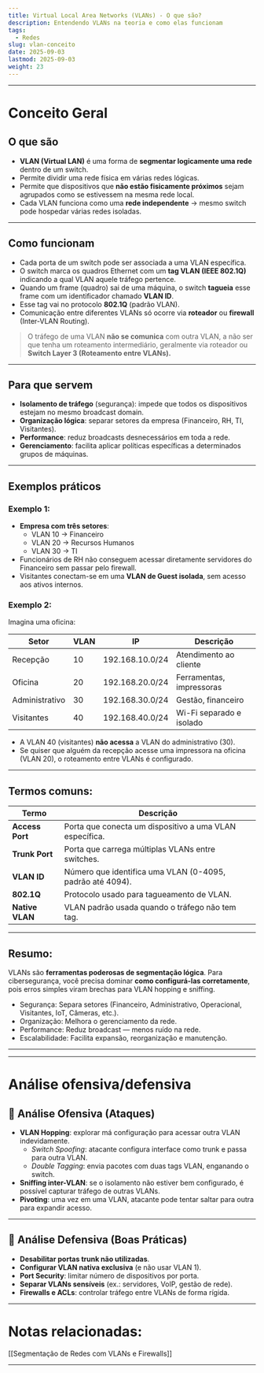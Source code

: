 ```yaml
---
title: Virtual Local Area Networks (VLANs) - O que são?
description: Entendendo VLANs na teoria e como elas funcionam
tags:
  - Redes
slug: vlan-conceito
date: 2025-09-03
lastmod: 2025-09-03
weight: 23
---
```

---
# Conceito Geral

## O que são

- **VLAN (Virtual LAN)** é uma forma de **segmentar logicamente uma rede** dentro de um switch.
- Permite dividir uma rede física em várias redes lógicas.
- Permite que dispositivos que **não estão fisicamente próximos** sejam agrupados como se estivessem na mesma rede local.
- Cada VLAN funciona como uma **rede independente** → mesmo switch pode hospedar várias redes isoladas.

---
## Como funcionam

- Cada porta de um switch pode ser associada a uma VLAN específica.
- O switch marca os quadros Ethernet com um **tag VLAN (IEEE 802.1Q)** indicando a qual VLAN aquele tráfego pertence.
- Quando um frame (quadro) sai de uma máquina, o switch **tagueia** esse frame com um identificador chamado **VLAN ID**.
- Esse tag vai no protocolo **802.1Q** (padrão VLAN).
- Comunicação entre diferentes VLANs só ocorre via **roteador** ou **firewall** (Inter-VLAN Routing).

>O tráfego de uma VLAN **não se comunica** com outra VLAN, a não ser que tenha um roteamento intermediário, geralmente via roteador ou **Switch Layer 3 (Roteamento entre VLANs).**

---
## Para que servem

- **Isolamento de tráfego** (segurança): impede que todos os dispositivos estejam no mesmo broadcast domain.
- **Organização lógica**: separar setores da empresa (Financeiro, RH, TI, Visitantes).
- **Performance**: reduz broadcasts desnecessários em toda a rede.
- **Gerenciamento**: facilita aplicar políticas específicas a determinados grupos de máquinas.

---
## Exemplos práticos

### Exemplo 1:

- **Empresa com três setores**:
    - VLAN 10 → Financeiro
    - VLAN 20 → Recursos Humanos
    - VLAN 30 → TI
- Funcionários de RH não conseguem acessar diretamente servidores do Financeiro sem passar pelo firewall.
- Visitantes conectam-se em uma **VLAN de Guest isolada**, sem acesso aos ativos internos.

### Exemplo 2:

Imagina uma oficina:

|Setor|VLAN|IP|Descrição|
|---|---|---|---|
|Recepção|10|192.168.10.0/24|Atendimento ao cliente|
|Oficina|20|192.168.20.0/24|Ferramentas, impressoras|
|Administrativo|30|192.168.30.0/24|Gestão, financeiro|
|Visitantes|40|192.168.40.0/24|Wi-Fi separado e isolado|

- A VLAN 40 (visitantes) **não acessa** a VLAN do administrativo (30).
- Se quiser que alguém da recepção acesse uma impressora na oficina (VLAN 20), o roteamento entre VLANs é configurado.

---
## Termos comuns:


| Termo           | Descrição                                                 |
| --------------- | --------------------------------------------------------- |
| **Access Port** | Porta que conecta um dispositivo a uma VLAN específica.   |
| **Trunk Port**  | Porta que carrega múltiplas VLANs entre switches.         |
| **VLAN ID**     | Número que identifica uma VLAN (0-4095, padrão até 4094). |
| **802.1Q**      | Protocolo usado para tagueamento de VLAN.                 |
| **Native VLAN** | VLAN padrão usada quando o tráfego não tem tag.           |

---
## Resumo:

VLANs são **ferramentas poderosas de segmentação lógica**. Para cibersegurança, você precisa dominar **como configurá-las corretamente**, pois erros simples viram brechas para VLAN hopping e sniffing.

* Segurança: Separa setores (Financeiro, Administrativo, Operacional, Visitantes, IoT, Câmeras, etc.).  
* Organização: Melhora o gerenciamento da rede.  
* Performance: Reduz broadcast — menos ruído na rede.  
* Escalabilidade: Facilita expansão, reorganização e manutenção.

---
---
# Análise ofensiva/defensiva

## 🔸 Análise Ofensiva (Ataques)

- **VLAN Hopping**: explorar má configuração para acessar outra VLAN indevidamente.
    - _Switch Spoofing_: atacante configura interface como trunk e passa para outra VLAN.
    - _Double Tagging_: envia pacotes com duas tags VLAN, enganando o switch.
- **Sniffing inter-VLAN**: se o isolamento não estiver bem configurado, é possível capturar tráfego de outras VLANs.
- **Pivoting**: uma vez em uma VLAN, atacante pode tentar saltar para outra para expandir acesso.

---
## 🔹 Análise Defensiva (Boas Práticas)

- **Desabilitar portas trunk não utilizadas**.
- **Configurar VLAN nativa exclusiva** (e não usar VLAN 1).
- **Port Security**: limitar número de dispositivos por porta.
- **Separar VLANs sensíveis** (ex.: servidores, VoIP, gestão de rede).
- **Firewalls e ACLs**: controlar tráfego entre VLANs de forma rígida.

---
# Notas relacionadas:

[[Segmentação de Redes com VLANs e Firewalls]]

---